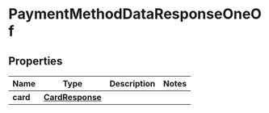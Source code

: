 

# PaymentMethodDataResponseOneOf


## Properties

| Name | Type | Description | Notes |
|------------ | ------------- | ------------- | -------------|
|**card** | [**CardResponse**](CardResponse.md) |  |  |



